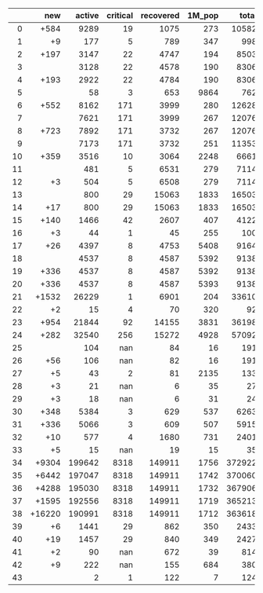 |    |    new |   active |   critical |   recovered |   1M_pop |   total |
|---:|-------:|---------:|-----------:|------------:|---------:|--------:|
|  0 |   +584 |     9289 |         19 |        1075 |      273 |   10582 |
|  1 |     +9 |      177 |          5 |         789 |      347 |     998 |
|  2 |   +197 |     3147 |         22 |        4747 |      194 |    8503 |
|  3 |        |     3128 |         22 |        4578 |      190 |    8306 |
|  4 |   +193 |     2922 |         22 |        4784 |      190 |    8306 |
|  5 |        |       58 |          3 |         653 |     9864 |     762 |
|  6 |   +552 |     8162 |        171 |        3999 |      280 |   12628 |
|  7 |        |     7621 |        171 |        3999 |      267 |   12076 |
|  8 |   +723 |     7892 |        171 |        3732 |      267 |   12076 |
|  9 |        |     7173 |        171 |        3732 |      251 |   11353 |
| 10 |   +359 |     3516 |         10 |        3064 |     2248 |    6661 |
| 11 |        |      481 |          5 |        6531 |      279 |    7114 |
| 12 |     +3 |      504 |          5 |        6508 |      279 |    7114 |
| 13 |        |      800 |         29 |       15063 |     1833 |   16503 |
| 14 |    +17 |      800 |         29 |       15063 |     1833 |   16503 |
| 15 |   +140 |     1466 |         42 |        2607 |      407 |    4122 |
| 16 |     +3 |       44 |          1 |          45 |      255 |     100 |
| 17 |    +26 |     4397 |          8 |        4753 |     5408 |    9164 |
| 18 |        |     4537 |          8 |        4587 |     5392 |    9138 |
| 19 |   +336 |     4537 |          8 |        4587 |     5392 |    9138 |
| 20 |   +336 |     4537 |          8 |        4587 |     5393 |    9138 |
| 21 |  +1532 |    26229 |          1 |        6901 |      204 |   33610 |
| 22 |     +2 |       15 |          4 |          70 |      320 |      92 |
| 23 |   +954 |    21844 |         92 |       14155 |     3831 |   36198 |
| 24 |   +282 |    32540 |        256 |       15272 |     4928 |   57092 |
| 25 |        |      104 |        nan |          84 |       16 |     191 |
| 26 |    +56 |      106 |        nan |          82 |       16 |     191 |
| 27 |     +5 |       43 |          2 |          81 |     2135 |     133 |
| 28 |     +3 |       21 |        nan |           6 |       35 |      27 |
| 29 |     +3 |       18 |        nan |           6 |       31 |      24 |
| 30 |   +348 |     5384 |          3 |         629 |      537 |    6263 |
| 31 |   +336 |     5066 |          3 |         609 |      507 |    5915 |
| 32 |    +10 |      577 |          4 |        1680 |      731 |    2401 |
| 33 |     +5 |       15 |        nan |          19 |       15 |      35 |
| 34 |  +9304 |   199642 |       8318 |      149911 |     1756 |  372922 |
| 35 |  +6442 |   197047 |       8318 |      149911 |     1742 |  370060 |
| 36 |  +4288 |   195030 |       8318 |      149911 |     1732 |  367906 |
| 37 |  +1595 |   192556 |       8318 |      149911 |     1719 |  365213 |
| 38 | +16220 |   190991 |       8318 |      149911 |     1712 |  363618 |
| 39 |     +6 |     1441 |         29 |         862 |      350 |    2433 |
| 40 |    +19 |     1457 |         29 |         840 |      349 |    2427 |
| 41 |     +2 |       90 |        nan |         672 |       39 |     814 |
| 42 |     +9 |      222 |        nan |         155 |      684 |     380 |
| 43 |        |        2 |          1 |         122 |        7 |     124 |